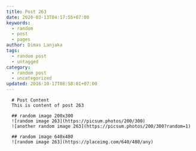 ```yaml
---
title: Post 263
date: 2020-03-13T04:17:55+07:00
keywords:
  - random
  - post
  - pages
author: Dimas Lanjaka
tags:
  - random post
  - untagged
category:
  - random post
  - uncategorized
updated: 2016-10-17T08:58:01+07:00
---
```


      # Post Content
      This is content of post 263

      ## random image 200x300
      ![random image 263](https://picsum.photos/200/300)
      ![another random image 263](https://picsum.photos/200/300?random=1)

      ## random image 640x480
      ![random image 263](https://placeimg.com/640/480/any)
      